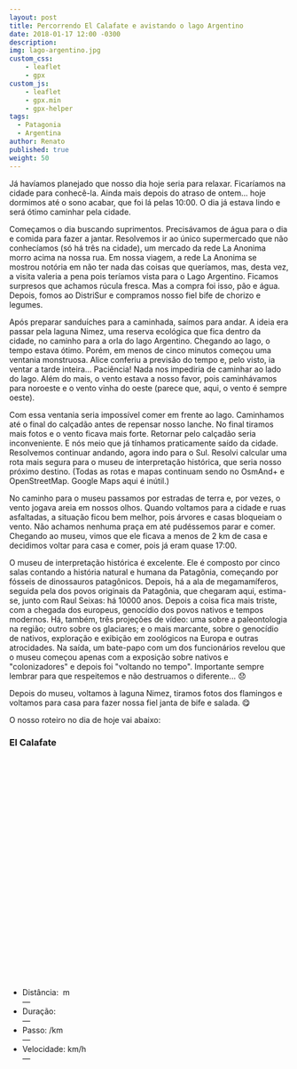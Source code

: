 ```yaml
---
layout: post
title: Percorrendo El Calafate e avistando o lago Argentino
date: 2018-01-17 12:00 -0300
description: 
img: lago-argentino.jpg
custom_css:
    - leaflet
    - gpx
custom_js:
    - leaflet
    - gpx.min
    - gpx-helper
tags:
  - Patagonia
  - Argentina
author: Renato
published: true
weight: 50
---
```


Já havíamos planejado que nosso dia hoje seria para relaxar. Ficaríamos na
cidade para conhecê-la.  Ainda mais depois do atraso de ontem... hoje dormimos
até o sono acabar, que foi lá pelas 10:00. O dia já estava lindo e será ótimo
caminhar pela cidade. 

Começamos o dia buscando suprimentos. Precisávamos de água para o dia e comida
para fazer a jantar. Resolvemos ir ao único supermercado que não conhecíamos
(só há três na cidade), um mercado da rede La Anonima morro acima na nossa rua.
Em nossa viagem, a rede La Anonima se mostrou notória em não ter nada das
coisas que queríamos, mas, desta vez, a visita valeria a pena pois teríamos
vista para o Lago Argentino. Ficamos surpresos que achamos rúcula fresca. Mas
a compra foi isso, pão e água. Depois, fomos ao DistriSur e compramos nosso
fiel bife de chorizo e legumes.

Após preparar sanduíches para a caminhada, saímos para andar. A ideia era
passar pela laguna Nimez, uma reserva ecológica que fica dentro da cidade, no
caminho para a orla do lago Argentino. Chegando ao lago, o tempo estava ótimo.
Porém, em menos de cinco minutos começou uma ventania monstruosa. Alice
conferiu a previsão do tempo e, pelo visto, ia ventar a tarde inteira...
Paciência! Nada nos impediria de caminhar ao lado do lago. Além do mais,
o vento estava a nosso favor, pois caminhávamos para noroeste e o vento vinha
do oeste (parece que, aqui, o vento é sempre oeste).

Com essa ventania seria impossível comer em frente ao lago. Caminhamos até
o final do calçadão antes de repensar nosso lanche. No final tiramos mais fotos
e o vento ficava mais forte. Retornar pelo calçadão seria inconveniente. E nós
meio que já tínhamos praticamente saído da cidade. Resolvemos continuar
andando, agora indo para o Sul. Resolvi calcular uma rota mais segura para
o museu de interpretação histórica, que seria nosso próximo destino. (Todas as
rotas e mapas continuam sendo no OsmAnd+ e OpenStreetMap. Google Maps aqui
é inútil.)

No caminho para o museu passamos por estradas de terra e, por vezes, o vento
jogava areia em nossos olhos. Quando voltamos para a cidade e ruas asfaltadas,
a situação ficou bem melhor, pois árvores e casas bloqueiam o vento. Não
achamos nenhuma praça em até pudéssemos parar e comer. Chegando ao museu, vimos
que ele ficava a menos de 2 km de casa e decidimos voltar para casa e comer,
pois já eram quase 17:00.

O museu de interpretação histórica é excelente. Ele é composto por cinco salas
contando a história natural e humana da Patagônia, começando por fósseis de
dinossauros patagônicos. Depois, há a ala de megamamíferos, seguida pela dos
povos originais da Patagônia, que chegaram aqui, estima-se, junto com Raul
Seixas: há 10000 anos. Depois a coisa fica mais triste, com a chegada dos
europeus, genocídio dos povos nativos e tempos modernos. Há, também, três
projeções de vídeo: uma sobre a paleontologia na região; outro sobre os
glaciares; e o mais marcante, sobre o genocídio de nativos, exploração
e exibição em zoológicos na Europa e outras atrocidades. Na saída, um bate-papo
com um dos funcionários revelou que o museu começou apenas com a exposição
sobre nativos e "colonizadores" e depois foi "voltando no tempo". Importante
sempre lembrar para que respeitemos e não destruamos o diferente...  😞

Depois do museu, voltamos à laguna Nimez, tiramos fotos dos flamingos
e voltamos para casa para fazer nossa fiel janta de bife e salada. 😋

O nosso roteiro no dia de hoje vai abaixo:

<div class="gpx" id="gpx">
 <h3>El Calafate</h3>
 <span class="start"></span>

 <div id="map" class="map leaflet-container" style="height: 400px; position:relative;"></div>

 <ul class="info">
  <li>Distância:&nbsp;<span class="distance"></span>&nbsp;m</li>&mdash; 
  <li>Duração:&nbsp;<span class="duration"></span></li>&mdash; 
  <li>Passo:&nbsp;<span class="pace"></span>/km</li>&mdash; 
  <li>Velocidade:&nbsp;<span class="speed"></span>km/h</li>&mdash;
 </ul>
</div>

<script>
    var gpx = '{{site.baseurl}}/assets/gpx/2018-01-17-el-calafate.gpx';
    display_gpx('gpx', 'map', gpx);
</script>

